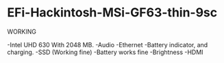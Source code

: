 # EFi-Hackintosh-MSi-GF63-thin-9sc
WORKING

-Intel UHD 630 With 2048 MB.
-Audio
-Ethernet
-Battery indicator, and charging.
-SSD (Working fine)
-Battery works fine
-Brightness
-HDMI
